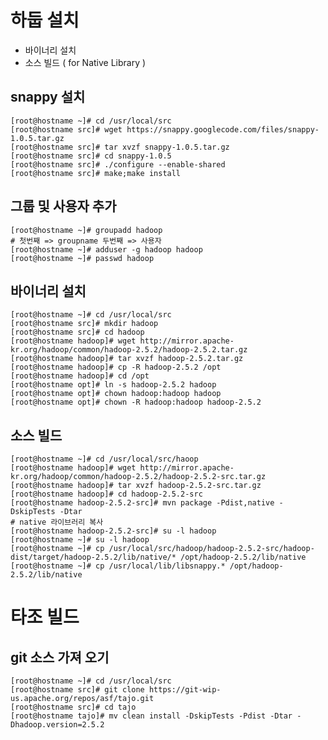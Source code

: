 # 하둡 설치 #

- 바이너리 설치
- 소스 빌드 ( for Native Library )

## snappy 설치 ##
	
	[root@hostname ~]# cd /usr/local/src
    [root@hostname src]# wget https://snappy.googlecode.com/files/snappy-1.0.5.tar.gz
	[root@hostname src]# tar xvzf snappy-1.0.5.tar.gz
	[root@hostname src]# cd snappy-1.0.5 
	[root@hostname src]# ./configure --enable-shared
	[root@hostname src]# make;make install

## 그룹 및 사용자 추가 ##

	[root@hostname ~]# groupadd hadoop
	# 첫번째 => groupname 두번째 => 사용자
    [root@hostname ~]# adduser -g hadoop hadoop
	[root@hostname ~]# passwd hadoop

## 바이너리 설치 ##

	[root@hostname ~]# cd /usr/local/src
    [root@hostname src]# mkdir hadoop
	[root@hostname src]# cd hadoop
	[root@hostname hadoop]# wget http://mirror.apache-kr.org/hadoop/common/hadoop-2.5.2/hadoop-2.5.2.tar.gz
	[root@hostname hadoop]# tar xvzf hadoop-2.5.2.tar.gz
	[root@hostname hadoop]# cp -R hadoop-2.5.2 /opt
	[root@hostname hadoop]# cd /opt
	[root@hostname opt]# ln -s hadoop-2.5.2 hadoop
	[root@hostname opt]# chown hadoop:hadoop hadoop
	[root@hostname opt]# chown -R hadoop:hadoop hadoop-2.5.2

## 소스 빌드 ##

	[root@hostname ~]# cd /usr/local/src/haoop
	[root@hostname hadoop]# wget http://mirror.apache-kr.org/hadoop/common/hadoop-2.5.2/hadoop-2.5.2-src.tar.gz
	[root@hostname hadoop]# tar xvzf hadoop-2.5.2-src.tar.gz
	[root@hostname hadoop]# cd hadoop-2.5.2-src
	[root@hostname hadoop-2.5.2-src]# mvn package -Pdist,native -DskipTests -Dtar
	# native 라이브러리 복사
	[root@hostname hadoop-2.5.2-src]# su -l hadoop
	[root@hostname ~]# su -l hadoop
	[root@hostname ~]# cp /usr/local/src/hadoop/hadoop-2.5.2-src/hadoop-dist/target/hadoop-2.5.2/lib/native/* /opt/hadoop-2.5.2/lib/native
	[root@hostname ~]# cp /usr/local/lib/libsnappy.* /opt/hadoop-2.5.2/lib/native


# 타조 빌드 #

## git 소스 가져 오기 ##

	[root@hostname ~]# cd /usr/local/src
    [root@hostname src]# git clone https://git-wip-us.apache.org/repos/asf/tajo.git
	[root@hostname src]# cd tajo
	[root@hostname tajo]# mv clean install -DskipTests -Pdist -Dtar -Dhadoop.version=2.5.2
	

	
	

	